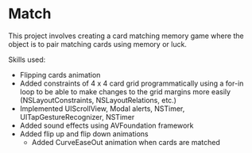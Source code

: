 # Match
This project involves creating a card matching memory game where
the object is to pair matching cards using memory or luck.

Skills used:
- Flipping cards animation
- Added constraints of 4 x 4 card grid programmatically using a for-in loop to
be able to make changes to the grid margins more easily (NSLayoutConstraints, NSLayoutRelations, etc.)
- Implemented UIScrollView, Modal alerts, NSTimer, UITapGestureRecognizer, NSTimer
- Added sound effects using AVFoundation framework
- Added flip up and flip down animations
    - Added CurveEaseOut animation when cards are matched

